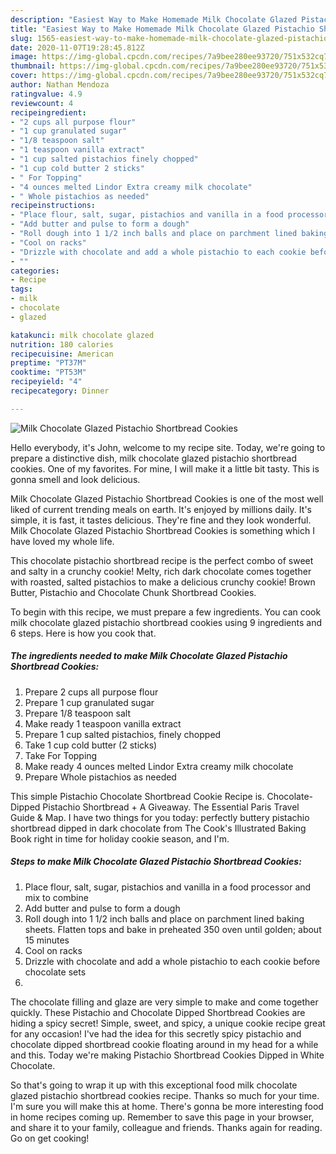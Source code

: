 ```yaml
---
description: "Easiest Way to Make Homemade Milk Chocolate Glazed Pistachio Shortbread Cookies"
title: "Easiest Way to Make Homemade Milk Chocolate Glazed Pistachio Shortbread Cookies"
slug: 1565-easiest-way-to-make-homemade-milk-chocolate-glazed-pistachio-shortbread-cookies
date: 2020-11-07T19:28:45.812Z
image: https://img-global.cpcdn.com/recipes/7a9bee280ee93720/751x532cq70/milk-chocolate-glazed-pistachio-shortbread-cookies-recipe-main-photo.jpg
thumbnail: https://img-global.cpcdn.com/recipes/7a9bee280ee93720/751x532cq70/milk-chocolate-glazed-pistachio-shortbread-cookies-recipe-main-photo.jpg
cover: https://img-global.cpcdn.com/recipes/7a9bee280ee93720/751x532cq70/milk-chocolate-glazed-pistachio-shortbread-cookies-recipe-main-photo.jpg
author: Nathan Mendoza
ratingvalue: 4.9
reviewcount: 4
recipeingredient:
- "2 cups all purpose flour"
- "1 cup granulated sugar"
- "1/8 teaspoon salt"
- "1 teaspoon vanilla extract"
- "1 cup salted pistachios finely chopped"
- "1 cup cold butter 2 sticks"
- " For Topping"
- "4 ounces melted Lindor Extra creamy milk chocolate"
- " Whole pistachios as needed"
recipeinstructions:
- "Place flour, salt, sugar, pistachios and vanilla in a food processor and mix to combine"
- "Add butter and pulse to form a dough"
- "Roll dough into 1 1/2 inch balls and place on parchment lined baking sheets. Flatten tops and bake in preheated 350 oven until golden; about 15 minutes"
- "Cool on racks"
- "Drizzle with chocolate and add a whole pistachio to each cookie before chocolate sets"
- ""
categories:
- Recipe
tags:
- milk
- chocolate
- glazed

katakunci: milk chocolate glazed 
nutrition: 180 calories
recipecuisine: American
preptime: "PT37M"
cooktime: "PT53M"
recipeyield: "4"
recipecategory: Dinner

---
```



![Milk Chocolate Glazed Pistachio Shortbread Cookies](https://img-global.cpcdn.com/recipes/7a9bee280ee93720/751x532cq70/milk-chocolate-glazed-pistachio-shortbread-cookies-recipe-main-photo.jpg)

Hello everybody, it's John, welcome to my recipe site. Today, we're going to prepare a distinctive dish, milk chocolate glazed pistachio shortbread cookies. One of my favorites. For mine, I will make it a little bit tasty. This is gonna smell and look delicious.

Milk Chocolate Glazed Pistachio Shortbread Cookies is one of the most well liked of current trending meals on earth. It's enjoyed by millions daily. It's simple, it is fast, it tastes delicious. They're fine and they look wonderful. Milk Chocolate Glazed Pistachio Shortbread Cookies is something which I have loved my whole life.

This chocolate pistachio shortbread recipe is the perfect combo of sweet and salty in a crunchy cookie! Melty, rich dark chocolate comes together with roasted, salted pistachios to make a delicious crunchy cookie! Brown Butter, Pistachio and Chocolate Chunk Shortbread Cookies.


To begin with this recipe, we must prepare a few ingredients. You can cook milk chocolate glazed pistachio shortbread cookies using 9 ingredients and 6 steps. Here is how you cook that.

<!--inarticleads1-->

##### The ingredients needed to make Milk Chocolate Glazed Pistachio Shortbread Cookies:

1. Prepare 2 cups all purpose flour
1. Prepare 1 cup granulated sugar
1. Prepare 1/8 teaspoon salt
1. Make ready 1 teaspoon vanilla extract
1. Prepare 1 cup salted pistachios, finely chopped
1. Take 1 cup cold butter (2 sticks)
1. Take  For Topping
1. Make ready 4 ounces melted Lindor Extra creamy milk chocolate
1. Prepare  Whole pistachios as needed


This simple Pistachio Chocolate Shortbread Cookie Recipe is. Chocolate-Dipped Pistachio Shortbread + A Giveaway. The Essential Paris Travel Guide &amp; Map. I have two things for you today: perfectly buttery pistachio shortbread dipped in dark chocolate from The Cook&#39;s Illustrated Baking Book right in time for holiday cookie season, and I&#39;m. 

<!--inarticleads2-->

##### Steps to make Milk Chocolate Glazed Pistachio Shortbread Cookies:

1. Place flour, salt, sugar, pistachios and vanilla in a food processor and mix to combine
1. Add butter and pulse to form a dough
1. Roll dough into 1 1/2 inch balls and place on parchment lined baking sheets. Flatten tops and bake in preheated 350 oven until golden; about 15 minutes
1. Cool on racks
1. Drizzle with chocolate and add a whole pistachio to each cookie before chocolate sets
1. 


The chocolate filling and glaze are very simple to make and come together quickly. These Pistachio and Chocolate Dipped Shortbread Cookies are hiding a spicy secret! Simple, sweet, and spicy, a unique cookie recipe great for any occasion! I&#39;ve had the idea for this secretly spicy pistachio and chocolate dipped shortbread cookie floating around in my head for a while and this. Today we&#39;re making Pistachio Shortbread Cookies Dipped in White Chocolate. 

So that's going to wrap it up with this exceptional food milk chocolate glazed pistachio shortbread cookies recipe. Thanks so much for your time. I'm sure you will make this at home. There's gonna be more interesting food in home recipes coming up. Remember to save this page in your browser, and share it to your family, colleague and friends. Thanks again for reading. Go on get cooking!
